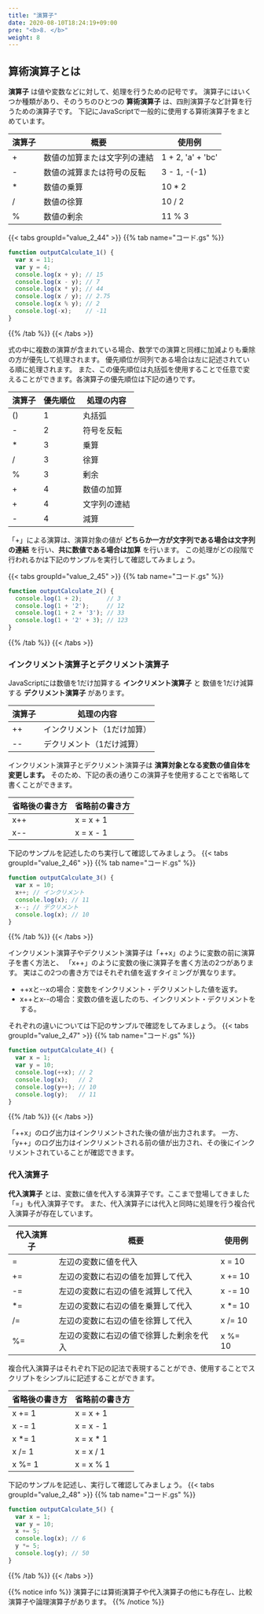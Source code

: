 ```yaml
---
title: "演算子"
date: 2020-08-10T18:24:19+09:00
pre: "<b>8. </b>"
weight: 8
---
```


## 算術演算子とは
**演算子** は値や変数などに対して、処理を行うための記号です。
演算子にはいくつか種類があり、そのうちのひとつの **算術演算子** は、四則演算子など計算を行うための演算子です。
下記にJavaScriptで一般的に使用する算術演算子をまとめています。

| 演算子 | 概要 | 使用例 |
| --- | --- | --- |
| + | 数値の加算または文字列の連結 | 1 + 2, 'a' + 'bc' |
| - | 数値の減算または符号の反転 | 3 - 1, -(-1) |
| * | 数値の乗算 | 10 * 2 |
| / | 数値の徐算 | 10 / 2 |
| % | 数値の剰余 | 11 % 3 |

{{< tabs groupId="value_2_44" >}}
{{% tab name="コード.gs" %}}
```js
function outputCalculate_1() {
  var x = 11;
  var y = 4;
  console.log(x + y); // 15
  console.log(x - y); // 7
  console.log(x * y); // 44
  console.log(x / y); // 2.75
  console.log(x % y); // 2
  console.log(-x);    // -11
}
```
{{% /tab %}}
{{< /tabs >}}

式の中に複数の演算が含まれている場合、数学での演算と同様に加減よりも乗除の方が優先して処理されます。
優先順位が同列である場合は左に記述されている順に処理されます。
また、この優先順位は丸括弧を使用することで任意で変えることができます。各演算子の優先順位は下記の通りです。

| 演算子 | 優先順位 | 処理の内容 |
| --- | --- | --- |
| () | 1 | 丸括弧 |
| - | 2 | 符号を反転 |
| * | 3 | 乗算 |
| / | 3 | 徐算 |
| % | 3 | 剰余 |
| + | 4 | 数値の加算 |
| + | 4 | 文字列の連結 |
| - | 4 | 減算 |

「+」による演算は、演算対象の値が **どちらか一方が文字列である場合は文字列の連結** を行い、**共に数値である場合は加算** を行います。
この処理がどの段階で行われるかは下記のサンプルを実行して確認してみましょう。

{{< tabs groupId="value_2_45" >}}
{{% tab name="コード.gs" %}}
```js
function outputCalculate_2() {
  console.log(1 + 2);       // 3
  console.log(1 + '2');     // 12
  console.log(1 + 2 + '3'); // 33
  console.log(1 + '2' + 3); // 123
}
```
{{% /tab %}}
{{< /tabs >}}

### インクリメント演算子とデクリメント演算子
JavaScriptには数値を1だけ加算する **インクリメント演算子** と 数値を1だけ減算する **デクリメント演算子** があります。

| 演算子 | 処理の内容 |
| --- | --- |
| ++ | インクリメント（1だけ加算）|
| -- | デクリメント（1だけ減算）|

インクリメント演算子とデクリメント演算子は **演算対象となる変数の値自体を変更します。**
そのため、下記の表の通りこの演算子を使用することで省略して書くことができます。

| 省略後の書き方 | 省略前の書き方 |
| --- | --- |
| x++ | x = x + 1|
| x-- | x = x - 1|

下記のサンプルを記述したのち実行して確認してみましょう。
{{< tabs groupId="value_2_46" >}}
{{% tab name="コード.gs" %}}
```js
function outputCalculate_3() {
  var x = 10;
  x++; // インクリメント
  console.log(x); // 11
  x--; // デクリメント
  console.log(x); // 10
}
```
{{% /tab %}}
{{< /tabs >}}

インクリメント演算子やデクリメント演算子は「++x」のように変数の前に演算子を書く方法と、
「x++」のように変数の後に演算子を書く方法の2つがあります。
実はこの2つの書き方ではそれぞれ値を返すタイミングが異なります。

- ++xと--xの場合：変数をインクリメント・デクリメントした値を返す。
- x++とx--の場合：変数の値を返したのち、インクリメント・デクリメントをする。

それぞれの違いについては下記のサンプルで確認をしてみましょう。
{{< tabs groupId="value_2_47" >}}
{{% tab name="コード.gs" %}}
```js
function outputCalculate_4() {
  var x = 1;
  var y = 10;
  console.log(++x); // 2
  console.log(x);   // 2
  console.log(y++); // 10
  console.log(y);   // 11
}
```
{{% /tab %}}
{{< /tabs >}}

「++x」のログ出力はインクリメントされた後の値が出力されます。
一方、「y++」のログ出力はインクリメントされる前の値が出力され、その後にインクリメントされていることが確認できます。

### 代入演算子

**代入演算子** とは、変数に値を代入する演算子です。ここまで登場してきました「=」も代入演算子です。
また、代入演算子には代入と同時に処理を行う複合代入演算子が存在しています。

| 代入演算子 | 概要 | 使用例 |
| --- | --- | --- |
| = | 左辺の変数に値を代入 | x = 10 |
| += | 左辺の変数に右辺の値を加算して代入 | x += 10 |
| -= | 左辺の変数に右辺の値を減算して代入 | x -= 10 |
| *= | 左辺の変数に右辺の値を乗算して代入 | x *= 10 |
| /= | 左辺の変数に右辺の値を徐算して代入 | x /= 10 |
| %= | 左辺の変数に右辺の値で徐算した剰余を代入 | x %= 10 |

複合代入演算子はそれぞれ下記の記法で表現することができ、使用することでスクリプトをシンプルに記述することができます。

| 省略後の書き方 | 省略前の書き方 |
| --- | --- |
| x += 1 | x = x + 1|
| x -= 1 | x = x - 1|
| x *= 1 | x = x * 1|
| x /= 1 | x = x / 1|
| x %= 1 | x = x % 1|

下記のサンプルを記述し、実行して確認してみましょう。
{{< tabs groupId="value_2_48" >}}
{{% tab name="コード.gs" %}}
```js
function outputCalculate_5() {
  var x = 1;
  var y = 10;
  x += 5;
  console.log(x); // 6
  y *= 5;
  console.log(y); // 50
}
```
{{% /tab %}}
{{< /tabs >}}

{{% notice info %}}
演算子には算術演算子や代入演算子の他にも存在し、比較演算子や論理演算子があります。
{{% /notice %}}
